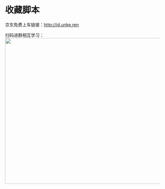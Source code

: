 # 收藏脚本

京东免费上车链接：http://jd.unke.ren

扫码进群相互学习：
<img class="aligncenter size-full wp-image-271" src="http://www.unke.ren/wp-content/uploads/2021/10/1635326847-558409f7432f039.jpg" alt="" width="1024" height="474" />
